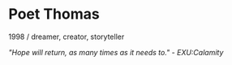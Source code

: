 # Poet Thomas 
1998 / dreamer, creator, storyteller

*"Hope will return, as many times as it needs to." - EXU:Calamity*
